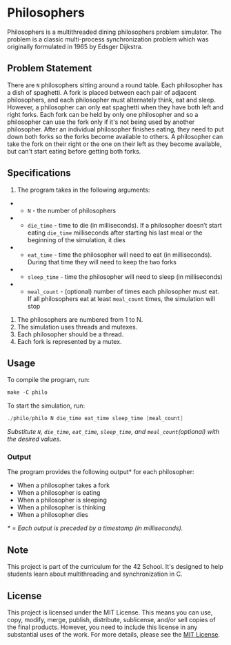 # Philosophers
Philosophers is a multithreaded dining philosophers problem simulator. The problem is a classic multi-process synchronization problem which was originally formulated in 1965 by Edsger Dijkstra.

## Problem Statement
There are `N` philosophers sitting around a round table. Each philosopher has a dish of spaghetti. A fork is placed between each pair of adjacent philosophers, and each philosopher must alternately think, eat and sleep. However, a philosopher can only eat spaghetti when they have both left and right forks. Each fork can be held by only one philosopher and so a philosopher can use the fork only if it's not being used by another philosopher. After an individual philosopher finishes eating, they need to put down both forks so the forks become available to others. A philosopher can take the fork on their right or the one on their left as they become available, but can't start eating before getting both forks.

## Specifications
1. The program takes in the following arguments:

- - `N` - the number of philosophers
- - `die_time` - time to die (in milliseconds). If a philosopher doesn’t start eating `die_time` milliseconds after starting his last meal or the beginning of the simulation, it dies
- - `eat_time` - time the philosopher will need to eat (in milliseconds). During that time they will need to keep the two forks
- - `sleep_time` - time the philosopher will need to sleep (in milliseconds)
- - `meal_count` - (optional) number of times each philosopher must eat. If all philosophers eat at least `meal_count` times, the simulation will stop

1. The philosophers are numbered from 1 to N.
1. The simulation uses threads and mutexes.
1. Each philosopher should be a thread.
1. Each fork is represented by a mutex.


## Usage
To compile the program, run:

``` C
make -C philo
```

To start the simulation, run:
``` C
./philo/philo N die_time eat_time sleep_time [meal_count]
```
_Substitute `N`, `die_time`, `eat_time`, `sleep_time`, and `meal_count`(optional) with the desired values._

### Output
The program provides the following output* for each philosopher:

- When a philosopher takes a fork
- When a philosopher is eating
- When a philosopher is sleeping
- When a philosopher is thinking
- When a philosopher dies

_* = Each output is preceded by a timestamp (in milliseconds)._

## Note
This project is part of the curriculum for the 42 School. It's designed to help students learn about multithreading and synchronization in C.

## License
This project is licensed under the MIT License. This means you can use, copy, modify, merge, publish, distribute, sublicense, and/or sell copies of the final products. However, you need to include this license in any substantial uses of the work. For more details, please see the [MIT License](./LICENSE).
